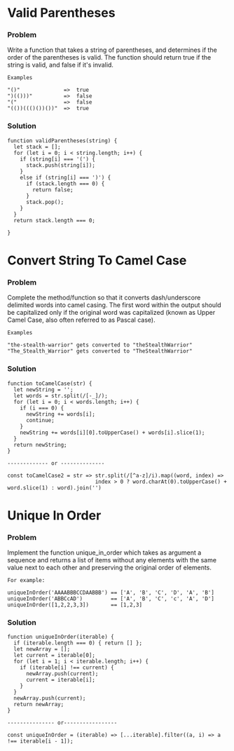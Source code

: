 # Valid Parentheses

### Problem

Write a function that takes a string of parentheses, and determines if the order of the parentheses is valid. The function should return true if the string is valid, and false if it's invalid.

```
Examples

"()"              =>  true
")(()))"          =>  false
"("               =>  false
"(())((()())())"  =>  true
```

### Solution

```
function validParentheses(string) {
  let stack = [];
  for (let i = 0; i < string.length; i++) {
    if (string[i] === '(') {
      stack.push(string[i]);
    }
    else if (string[i] === ')') {
      if (stack.length === 0) {
        return false;
      }
      stack.pop();
    }
  }
  return stack.length === 0;

}
```

# Convert String To Camel Case

### Problem

Complete the method/function so that it converts dash/underscore delimited words into camel casing. The first word within the output should be capitalized only if the original word was capitalized (known as Upper Camel Case, also often referred to as Pascal case).

```
Examples

"the-stealth-warrior" gets converted to "theStealthWarrior"
"The_Stealth_Warrior" gets converted to "TheStealthWarrior"
```

### Solution

```
function toCamelCase(str) {
  let newString = '';
  let words = str.split(/[-_]/);
  for (let i = 0; i < words.length; i++) {
    if (i === 0) {
      newString += words[i];
      continue;
    }
    newString += words[i][0].toUpperCase() + words[i].slice(1);
  }
  return newString;
}

------------- or --------------

const toCamelCase2 = str => str.split(/[^a-z]/i).map((word, index) =>
                            index > 0 ? word.charAt(0).toUpperCase() + word.slice(1) : word).join('')
```

# Unique In Order

### Problem

Implement the function unique_in_order which takes as argument a sequence and returns a list of items without any elements with the same value next to each other and preserving the original order of elements.

```
For example:

uniqueInOrder('AAAABBBCCDAABBB') == ['A', 'B', 'C', 'D', 'A', 'B']
uniqueInOrder('ABBCcAD')         == ['A', 'B', 'C', 'c', 'A', 'D']
uniqueInOrder([1,2,2,3,3])       == [1,2,3]
```

### Solution

```
function uniqueInOrder(iterable) {
  if (iterable.length === 0) { return [] };
  let newArray = [];
  let current = iterable[0];
  for (let i = 1; i < iterable.length; i++) {
    if (iterable[i] !== current) {
      newArray.push(current);
      current = iterable[i];
    }
  }
  newArray.push(current);
  return newArray;
}

--------------- or-----------------
  
const uniqueInOrder = (iterable) => [...iterable].filter((a, i) => a !== iterable[i - 1]);
```
